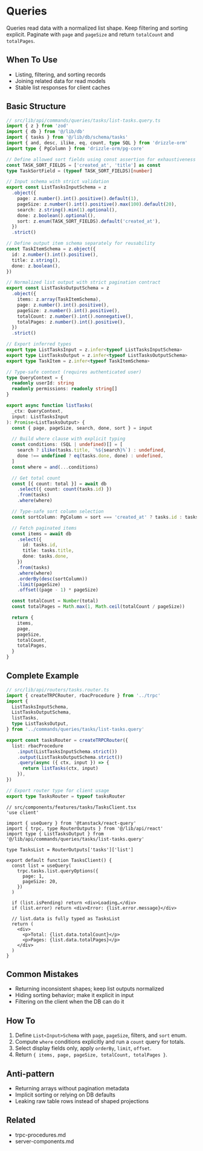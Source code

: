 # Queries

Queries read data with a normalized list shape. Keep filtering and sorting explicit. Paginate with `page` and `pageSize` and return `totalCount` and `totalPages`.

## When To Use

- Listing, filtering, and sorting records
- Joining related data for read models
- Stable list responses for client caches

## Basic Structure

```ts
// src/lib/api/commands/queries/tasks/list-tasks.query.ts
import { z } from 'zod'
import { db } from '@/lib/db'
import { tasks } from '@/lib/db/schema/tasks'
import { and, desc, ilike, eq, count, type SQL } from 'drizzle-orm'
import type { PgColumn } from 'drizzle-orm/pg-core'

// Define allowed sort fields using const assertion for exhaustiveness
const TASK_SORT_FIELDS = ['created_at', 'title'] as const
type TaskSortField = (typeof TASK_SORT_FIELDS)[number]

// Input schema with strict validation
export const ListTasksInputSchema = z
  .object({
    page: z.number().int().positive().default(1),
    pageSize: z.number().int().positive().max(100).default(20),
    search: z.string().min(1).optional(),
    done: z.boolean().optional(),
    sort: z.enum(TASK_SORT_FIELDS).default('created_at'),
  })
  .strict()

// Define output item schema separately for reusability
const TaskItemSchema = z.object({
  id: z.number().int().positive(),
  title: z.string(),
  done: z.boolean(),
})

// Normalized list output with strict pagination contract
export const ListTasksOutputSchema = z
  .object({
    items: z.array(TaskItemSchema),
    page: z.number().int().positive(),
    pageSize: z.number().int().positive(),
    totalCount: z.number().int().nonnegative(),
    totalPages: z.number().int().positive(),
  })
  .strict()

// Export inferred types
export type ListTasksInput = z.infer<typeof ListTasksInputSchema>
export type ListTasksOutput = z.infer<typeof ListTasksOutputSchema>
export type TaskItem = z.infer<typeof TaskItemSchema>

// Type-safe context (requires authenticated user)
type QueryContext = {
  readonly userId: string
  readonly permissions: readonly string[]
}

export async function listTasks(
  _ctx: QueryContext,
  input: ListTasksInput
): Promise<ListTasksOutput> {
  const { page, pageSize, search, done, sort } = input

  // Build where clause with explicit typing
  const conditions: (SQL | undefined)[] = [
    search ? ilike(tasks.title, `%${search}%`) : undefined,
    done !== undefined ? eq(tasks.done, done) : undefined,
  ]
  const where = and(...conditions)

  // Get total count
  const [{ count: total }] = await db
    .select({ count: count(tasks.id) })
    .from(tasks)
    .where(where)

  // Type-safe sort column selection
  const sortColumn: PgColumn = sort === 'created_at' ? tasks.id : tasks.title

  // Fetch paginated items
  const items = await db
    .select({
      id: tasks.id,
      title: tasks.title,
      done: tasks.done,
    })
    .from(tasks)
    .where(where)
    .orderBy(desc(sortColumn))
    .limit(pageSize)
    .offset((page - 1) * pageSize)

  const totalCount = Number(total)
  const totalPages = Math.max(1, Math.ceil(totalCount / pageSize))

  return {
    items,
    page,
    pageSize,
    totalCount,
    totalPages,
  }
}
```

## Complete Example

```ts
// src/lib/api/routers/tasks.router.ts
import { createTRPCRouter, rbacProcedure } from '../trpc'
import {
  ListTasksInputSchema,
  ListTasksOutputSchema,
  listTasks,
  type ListTasksOutput,
} from '../commands/queries/tasks/list-tasks.query'

export const tasksRouter = createTRPCRouter({
  list: rbacProcedure
    .input(ListTasksInputSchema.strict())
    .output(ListTasksOutputSchema.strict())
    .query(async ({ ctx, input }) => {
      return listTasks(ctx, input)
    }),
})

// Export router type for client usage
export type TasksRouter = typeof tasksRouter
```

```tsx
// src/components/features/tasks/TasksClient.tsx
'use client'

import { useQuery } from '@tanstack/react-query'
import { trpc, type RouterOutputs } from '@/lib/api/react'
import type { ListTasksOutput } from '@/lib/api/commands/queries/tasks/list-tasks.query'

type TasksList = RouterOutputs['tasks']['list']

export default function TasksClient() {
  const list = useQuery(
    trpc.tasks.list.queryOptions({
      page: 1,
      pageSize: 20,
    })
  )

  if (list.isPending) return <div>Loading…</div>
  if (list.error) return <div>Error: {list.error.message}</div>

  // list.data is fully typed as TasksList
  return (
    <div>
      <p>Total: {list.data.totalCount}</p>
      <p>Pages: {list.data.totalPages}</p>
    </div>
  )
}
```

## Common Mistakes

- Returning inconsistent shapes; keep list outputs normalized
- Hiding sorting behavior; make it explicit in input
- Filtering on the client when the DB can do it

## How To

1. Define `List<Input>Schema` with `page`, `pageSize`, filters, and `sort` enum.
2. Compute `where` conditions explicitly and run a `count` query for totals.
3. Select display fields only, apply `orderBy`, `limit`, `offset`.
4. Return `{ items, page, pageSize, totalCount, totalPages }`.

## Anti-pattern

- Returning arrays without pagination metadata
- Implicit sorting or relying on DB defaults
- Leaking raw table rows instead of shaped projections

## Related

- trpc-procedures.md
- server-components.md
